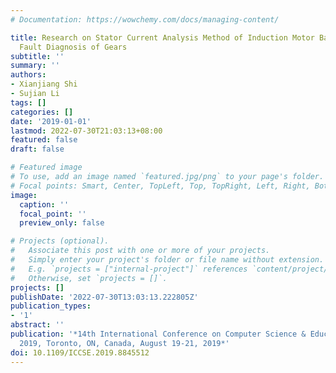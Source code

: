 ```yaml
---
# Documentation: https://wowchemy.com/docs/managing-content/

title: Research on Stator Current Analysis Method of Induction Motor Based on Local
  Fault Diagnosis of Gears
subtitle: ''
summary: ''
authors:
- Xianjiang Shi
- Sujian Li
tags: []
categories: []
date: '2019-01-01'
lastmod: 2022-07-30T21:03:13+08:00
featured: false
draft: false

# Featured image
# To use, add an image named `featured.jpg/png` to your page's folder.
# Focal points: Smart, Center, TopLeft, Top, TopRight, Left, Right, BottomLeft, Bottom, BottomRight.
image:
  caption: ''
  focal_point: ''
  preview_only: false

# Projects (optional).
#   Associate this post with one or more of your projects.
#   Simply enter your project's folder or file name without extension.
#   E.g. `projects = ["internal-project"]` references `content/project/deep-learning/index.md`.
#   Otherwise, set `projects = []`.
projects: []
publishDate: '2022-07-30T13:03:13.222805Z'
publication_types:
- '1'
abstract: ''
publication: '*14th International Conference on Computer Science & Education, ICCSE
  2019, Toronto, ON, Canada, August 19-21, 2019*'
doi: 10.1109/ICCSE.2019.8845512
---
```

